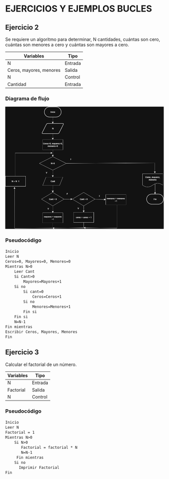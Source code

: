 # EJERCICIOS Y EJEMPLOS BUCLES

## Ejercicio 2
Se requiere un algoritmo para determinar, N cantidades, cuántas son cero, cuántas son menores a cero y cuántas son mayores a cero.

|Variables|Tipo|
|---------|----|
|N| Entrada|
|Ceros, mayores, menores| Salida|
|N| Control|
|Cantidad| Entrada|

### Diagrama de flujo
![Diagrama](Diagramaejerciciobucle1.drawio-1.png)



### Pseudocódigo

```
Inicio
Leer N
Ceros=0, Mayores=0, Menores=0
Mientras N>0
    Leer Cant
    Si Cant>0
        Mayores=Mayores+1
    Si no
        Si cant=0
            Ceros=Ceros+1
        Si no
            Menores=Menores+1
        Fin si
    Fin si
    N=N-1
Fin mientras
Escribir Ceros, Mayores, Menores
Fin
```

## Ejercicio 3
Calcular el factorial de un número.

|Variables|Tipo|
|---------|----|
|N| Entrada|
|Factorial| Salida| 
|N| Control|

### Pseudocódigo

```
Inicio 
Leer N
Factorial = 1
Mientras N>0
    Si N>0
       Factorial = factorial * N
       N=N-1
     Fin mientras
    Si no
      Imprimir Factorial
Fin
```